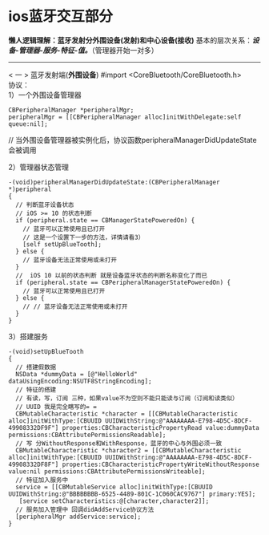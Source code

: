 # ios蓝牙交互部分

**懒人逻辑理解：蓝牙发射分外围设备(发射)和中心设备(接收)** 
基本的层次关系：***设备-管理器-服务-特征-值。***（管理器开始一对多） 
***

< 一 > 蓝牙发射端(**外围设备**)
#import <CoreBluetooth/CoreBluetooth.h>  
协议：<CBPeripheralManagerDelegate>  
1）一个外围设备管理器

```
CBPeripheralManager *peripheralMgr; 
peripheralMgr = [[CBPeripheralManager alloc]initWithDelegate:self queue:nil];  
``` 
// 当外围设备管理器被实例化后，协议函数peripheralManagerDidUpdateState会被调用 

2）管理器状态管理
```
-(void)peripheralManagerDidUpdateState:(CBPeripheralManager *)peripheral
{
  // 判断蓝牙设备状态
  // iOS >= 10 的状态判断
  if (peripheral.state == CBManagerStatePoweredOn) {
    // 蓝牙可以正常使用且已打开
    // 这是一个设置下一步的方法，详情请看3）
    [self setUpBlueTooth];
  } else {
    // 蓝牙设备无法正常使用或未打开
  }
  //  iOS 10 以前的状态判断 就是设备蓝牙状态的判断名称变化了而已
  if (peripheral.state == CBPeripheralManagerStatePoweredOn) {
    // 蓝牙可以正常使用且已打开
  } else {
    // // 蓝牙设备无法正常使用或未打开
  }
}
```

3）搭建服务

```
-(void)setUpBlueTooth
{
  // 搭建假数据 
  NSData *dummyData = [@"HelloWorld" dataUsingEncoding:NSUTF8StringEncoding]; 
  // 特征的搭建 
  // 有读，写，订阅 三种，如果value不为空则不能只能读与订阅（订阅和读类似） 
  // UUID 我是完全瞎写的= = 
  CBMutableCharacteristic *character = [[CBMutableCharacteristic alloc]initWithType:[CBUUID UUIDWithString:@"AAAAAAAA-E798-4D5C-8DCF-49908332DF9F"] properties:CBCharacteristicPropertyRead value:dummyData permissions:CBAttributePermissionsReadable]; 
  // 写 分WithoutResponse和WithResponse，蓝牙的中心与外围必须一致 
  CBMutableCharacteristic *character2 = [[CBMutableCharacteristic alloc]initWithType:[CBUUID UUIDWithString:@"AAAAAAAA-E798-4D5C-8DCF-49908332DF8F"] properties:CBCharacteristicPropertyWriteWithoutResponse value:nil permissions:CBAttributePermissionsWriteable]; 
  // 特征加入服务中 
  service = [[CBMutableService alloc]initWithType:[CBUUID UUIDWithString:@"BBBBBBBB-6525-4489-801C-1C060CAC9767"] primary:YES]; 
   [service setCharacteristics:@[character,character2]]; 
  // 服务加入管理中 回调didAddService协议方法 
  [peripheralMgr addService:service]; 
}
```

